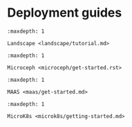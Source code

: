 # Deployment guides

```{toctree}
:maxdepth: 1

Landscape <landscape/tutorial.md>

```

```{toctree}
:maxdepth: 1

Microceph <microceph/get-started.rst>

```

```{toctree}
:maxdepth: 1

MAAS <maas/get-started.md>

```

```{toctree}
:maxdepth: 1

MicroK8s <microk8s/getting-started.md>

```


